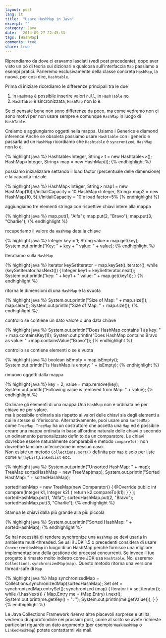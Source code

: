 ```yaml
---
layout: post
lang: it
title:  "Usare HashMap in Java"
excerpt: ""
category: Java
date:   2014-09-27 22:45:33
tags: [HashMap]
comments: true
share: true
---
```


﻿Riprendiamo da dove ci eravamo lasciati (vedi post precedente), dopo aver visto un pò di teoria sui dizionari e qualcosa sull’interfaccia `Map` passiamo a esempi pratici. Parleremo esclusivamente della classe concreta `HashMap`, la nuova, per così dire, `Hashtable`.


Prima di iniziare ricordiamo le differenze principali tra le due

1. in `HashMap` è possibile inserire valori `null`, in `HashTable` no
2. `HashTable` è sincronizzata, `HashMap` non lo è.


Se ci pensate bene non sono differenze da poco, ma come vedremo non ci sono motivi per non usare sempre e comunque `HashMap` in luogo di `HashTable`. 

Creiamo e aggiungiamo oggetti nella mappa. Usiamo i Generics e diamond inference 
Anche se obsoleta possiamo usare `Hashtable` con i generic e passarla ad un `HashMap`
ricordiamo che `Hashtable` è `syncronized`, `HashMap` non lo è.

{% highlight java %}
Hashtable<Integer, String> t = new Hashtable<>();
HashMap<Integer, String> map = new HashMap(t);
{% endhighlight %}

possiamo inizializzare settando il load factor (percentuale delle dimensione)  e la capacità iniziale.

{% highlight java %}
HashMap<Integer, String> map1 = new HashMap(10);//initialiCapacity = 10
HashMap<Integer, String> map2 = new HashMap(10, 5);//initialiCapacity = 10 e load factor=5%
{% endhighlight %}

aggiungiamo tre elementi stringa con rispettive chiavi intere alla mappa

{% highlight java %}
map.put(1, "Alfa");
map.put(2, "Bravo");
map.put(3, "Charlie");
{% endhighlight %}

recuperiamo il valore da `HashMap` data la chiave

{% highlight java %}
Integer key = 1;
String value = map.get(key);
System.out.println("Key: " + key + " value: " + value);
{% endhighlight %}


Iteratiamo sulla `HashMap`        

{% highlight java %}
Iterator<Integer> keySetIterator = map.keySet().iterator();
while (keySetIterator.hasNext()) {
            Integer key1 = keySetIterator.next();
            System.out.println("key: " + key1 + " value: " + map.get(key1));
}
{% endhighlight %}

ritorna le dimensioni di una `HashMap` e la svuota

{% highlight java %}
System.out.println("Size of Map: " + map.size());
map.clear(); 
System.out.println("Size of Map: " + map.size());
{% endhighlight %}

controllo se contiene un dato valore o una data chiave

{% highlight java %}
System.out.println("Does HashMap contains 1 as key: " + map.containsKey(1));
System.out.println("Does HashMap contains Bravo as value: " +map.containsValue("Bravo"));
{% endhighlight %}

controllo se contiene elementi o se è vuota

{% highlight java %}
boolean isEmpty = map.isEmpty();
System.out.println("Is HashMap is empty: " + isEmpty);
{% endhighlight %}

rimuovo oggetti dalla mappa

{% highlight java %}
key = 2;
value = map.remove(key);
System.out.println("Following value is removed from Map: " + value);
{% endhighlight %}

Ordinare gli elementi di una mappa.Una `HashMap` non è ordinata ne per chiave ne per valore.         
ma è possibile ordinarla sia rispetto ai valori delle chiavi sia degli elementi a cui le stesse si riferiscono.
Alternativamente, puoi usare una `SortedMap` come `TreeMap`. 
`TreeMap` ha un costruttore che accetta una `Map` ed è possibile creare una mappa ordinata 
in base all'ordine naturale delle chiavi o secondo un odinamento personalizzato definito da un comparatore.
Le chiavi dovrebbe essere naturalmente comparabili e metodo  `compareTo()` non dovrebbe lanciare un'eccezione in nessun caso.                
Non esiste un metodo `Collections.sort()` definita per `Map` 
è solo per liste come `ArrayList`,`LinkedList` ecc.        

{% highlight java %}
System.out.println("Unsorted HashMap: " + map);
TreeMap sortedHashMap = new TreeMap(map);
System.out.println("Sorted HashMap: " + sortedHashMap);


sortedHashMap = new TreeMap(new Comparator<Integer>() {
            @Override
            public int compare(Integer k1, Integer k2) {
                return k2.compareTo(k1);
            }
        }
        );
sortedHashMap.put(1, "Alfa");
sortedHashMap.put(2, "Bravo");
sortedHashMap.put(3, "Charlie");
{% endhighlight %}

Stampa le chiavi dalla più grande alla più piccola

{% highlight java %}
System.out.println("Sorted HashMap: " + sortedHashMap);
{% endhighlight %}

Se hai necessità di rendere synchronize una `HashMap` se devi usarla in ambiente multi-threaded.
Se usi il JDK 1.5 o precedenti considera di usare `ConcurrentHashMap` in luogo di un HashMap perchè fornisce una migliore implementazione della gestione dei processi concurrenti. 
Se invece il tuo progetto è rimasto molto indietro come JDK usa `Hashtable`.
Noi useremo `Collections.synchronizedMap(map)`. 
Questo metodo ritorna una versione thread-safe di `Map`

{% highlight java %}
Map synchronizedMap = Collections.synchronizedMap(sortedHashMap);
Set set = synchronizedMap.entrySet();
synchronized (map) {
            Iterator i = set.iterator();
            while (i.hasNext()) {
                Map.Entry me = (Map.Entry) i.next();
                System.out.print(me.getKey() + ": ");
                System.out.println(me.getValue());
            }
}
{% endhighlight %}

Le Java Collections Framework riserva altre piacevoli sorprese e utilità, vedremo di approfondirle nei prossimi post, come al solito se avete richieste particolari riguardo un dato argomento  (per esempio `WeakHashMap` o `LinkedHashMap`) potete contattarmi via mail.
